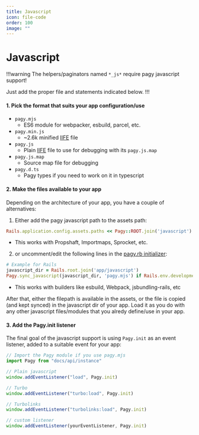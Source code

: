 ```yaml
---
title: Javascript
icon: file-code
order: 100
image: ""
---
```


# Javascript

!!!warning The helpers/paginators named `*_js*` require pagy javascript support!

Just add the proper file and statements indicated below.
!!!

#### 1. Pick the format that suits your app configuration/use

- `pagy.mjs`
  - ES6 module for webpacker, esbuild, parcel, etc.
- `pagy.min.js`
  - ~2.6k minified [IIFE](https://developer.mozilla.org/en-US/docs/Glossary/IIFE) file
- `pagy.js`
  - Plain [IIFE](https://developer.mozilla.org/en-US/docs/Glossary/IIFE) file to use for debugging with its `pagy.js.map`
- `pagy.js.map`
  - Source map file for debugging
- `pagy.d.ts`
  - Pagy types if you need to work on it in typescript

#### 2. Make the files available to your app

Depending on the architecture of your app, you have a couple of alternatives:

1. Either add the pagy javascript path to the assets path: 
  ```ruby
  Rails.application.config.assets.paths << Pagy::ROOT.join('javascript')
  ```
  - This works with Propshaft, Importmaps, Sprocket, etc.

2. or uncomment/edit the following lines in the [pagy.rb initializer](../toolbox/initializer.md):
  ```ruby 
  # Example for Rails
  javascript_dir = Rails.root.join('app/javascript')
  Pagy.sync_javascript(javascript_dir, 'pagy.mjs') if Rails.env.development?
  ```
  - This works with builders like esbuild, Webpack, jsbundling-rails, etc

After that, either the filepath is available in the assets, or the file is copied (and kept synced) in the javascript dir of your app. Load it as you do with any other javascript files/modules that you alredy define/use in your app.

#### 3. Add the Pagy.init listener

The final goal of the javascript support is using `Pagy.init` as an event listener, added to a suitable event for your app:

```javascript
// Import the Pagy module if you use pagy.mjs 
import Pagy from "docs/api/instance"

// Plain javascript
window.addEventListener("load", Pagy.init)

// Turbo
window.addEventListener("turbo:load", Pagy.init)

// Turbolinks
window.addEventListener("turbolinks:load", Pagy.init)

// custom listener
window.addEventListener(yourEventListener, Pagy.init)
```
